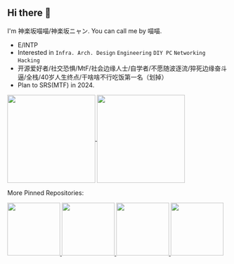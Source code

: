 ## Hi there 👋

I'm 神楽坂喵喵/神楽坂ニャン. You can call me by 喵喵.

- E/INTP
- Interested in `Infra. Arch. Design` `Engineering` `DIY PC` `Networking` `Hacking`
- 开源爱好者/社交恐惧/MtF/社会边缘人士/自学者/不愿随波逐流/猝死边缘奋斗逼/全栈/40岁人生终点/干啥啥不行吃饭第一名（划掉）
- Plan to SRS(MTF) in 2024.

<a href="https://github.com/Lensual">
  <picture>
    <source
      srcset="https://github-readme-stats.vercel.app/api?username=Lensual&show_icons=true&theme=dark"
      media="(prefers-color-scheme: dark)"
    />
    <source
      srcset="https://github-readme-stats.vercel.app/api?username=Lensual&show_icons=true"
      media="(prefers-color-scheme: light), (prefers-color-scheme: no-preference)"
    />
    <img height=200 align="center" src="https://github-readme-stats.vercel.app/api?username=Lensual&show_icons=true" />
  </picture>
</a>
<a href="https://github.com/Lensual">
  <picture>
    <source
      srcset="https://github-readme-stats.vercel.app/api/top-langs?username=Lensual&layout=compact&langs_count=10&card_width=320&theme=dark"
      media="(prefers-color-scheme: dark)"
    />
    <source
      srcset="https://github-readme-stats.vercel.app/api/top-langs?username=Lensual&layout=compact&langs_count=10&card_width=320"
      media="(prefers-color-scheme: light), (prefers-color-scheme: no-preference)"
    />
    <img height=200 align="center" src="https://github-readme-stats.vercel.app/api/top-langs?username=Lensual&layout=compact&langs_count=10&card_width=320" />
  </picture>
</a>

<p></p>

More Pinned Repositories:

<a href="https://github.com/Lensual/agora_rtc_sdk_c">
  <picture>
    <source
      srcset="https://github-readme-stats.vercel.app/api/pin?username=Lensual&repo=agora_rtc_sdk_c&theme=dark"
      media="(prefers-color-scheme: dark)"
    />
    <source
      srcset="https://github-readme-stats.vercel.app/api/pin?username=Lensual&repo=agora_rtc_sdk_c"
      media="(prefers-color-scheme: light), (prefers-color-scheme: no-preference)"
    />
    <img height=120 src="https://github-readme-stats.vercel.app/api/pin?username=Lensual&repo=agora_rtc_sdk_c" />
  </picture>
</a>

<a href="https://github.com/Lensual/agora_rtm_sdk_c">
  <picture>
    <source
      srcset="https://github-readme-stats.vercel.app/api/pin?username=Lensual&repo=agora_rtm_sdk_c&theme=dark"
      media="(prefers-color-scheme: dark)"
    />
    <source
      srcset="https://github-readme-stats.vercel.app/api/pin?username=Lensual&repo=agora_rtm_sdk_c"
      media="(prefers-color-scheme: light), (prefers-color-scheme: no-preference)"
    />
    <img height=120 src="https://github-readme-stats.vercel.app/api/pin?username=Lensual&repo=agora_rtm_sdk_c" />
  </picture>
</a>

<a href="https://github.com/Lensual/apisix-secret-casdoor">
  <picture>
    <source
      srcset="https://github-readme-stats.vercel.app/api/pin?username=Lensual&repo=apisix-secret-casdoor&theme=dark"
      media="(prefers-color-scheme: dark)"
    />
    <source
      srcset="https://github-readme-stats.vercel.app/api/pin?username=Lensual&repo=apisix-secret-casdoor"
      media="(prefers-color-scheme: light), (prefers-color-scheme: no-preference)"
    />
    <img height=120 src="https://github-readme-stats.vercel.app/api/pin?username=Lensual&repo=apisix-secret-casdoor" />
  </picture>
</a>

<a href="https://github.com/Lensual/akg-k240r">
  <picture>
    <source
      srcset="https://github-readme-stats.vercel.app/api/pin?username=Lensual&repo=akg-k240r&theme=dark"
      media="(prefers-color-scheme: dark)"
    />
    <source
      srcset="https://github-readme-stats.vercel.app/api/pin?username=Lensual&repo=akg-k240r&card_width=400"
      media="(prefers-color-scheme: light), (prefers-color-scheme: no-preference)"
    />
    <img height=120 src="https://github-readme-stats.vercel.app/api/pin?username=Lensual&repo=akg-k240r" />
  </picture>
</a>

<!--
**Lensual/Lensual** is a ✨ _special_ ✨ repository because its `README.md` (this file) appears on your GitHub profile.

Here are some ideas to get you started:

- 🔭 I’m currently working on ...
- 🌱 I’m currently learning ...
- 👯 I’m looking to collaborate on ...
- 🤔 I’m looking for help with ...
- 💬 Ask me about ...
- 📫 How to reach me: ...
- 😄 Pronouns: ...
- ⚡ Fun fact: ...
-->

